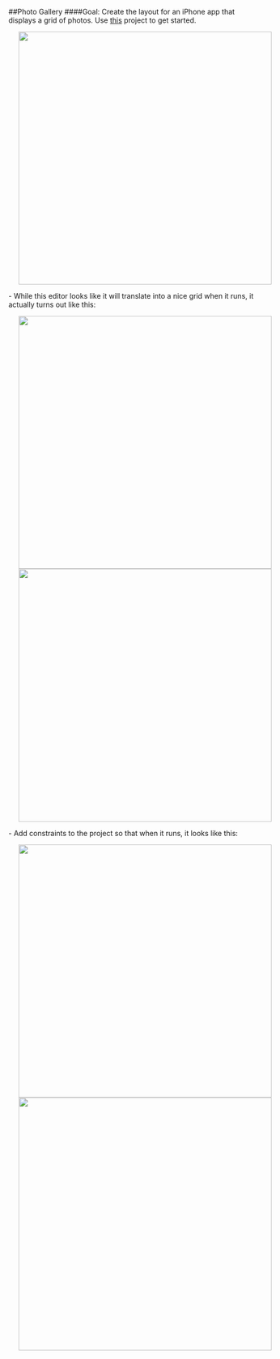##Photo Gallery
####Goal: Create the layout for an iPhone app that displays a grid of photos. Use [this](https://github.com/upperlinecode/intro-to-swift/tree/master/day-4/PhotoGallery) project to get started.

<p align="center">
  <img src="https://github.com/upperlinecode/intro-to-swift/blob/master/day-4/images/photo-gallery-editor.png?raw=true" height="500px" hspace="20">
</p>
- While this editor looks like it will translate into a nice grid when it runs, it actually turns out like this:
<p align="center">
  <img src="https://github.com/upperlinecode/intro-to-swift/blob/master/day-4/images/photo-gallery-iphone-initial.png?raw=true" height="500px" hspace="20">
 <img src="https://github.com/upperlinecode/intro-to-swift/blob/master/day-4/images/photo-gallery-ipad-initial.png?raw=true" height="500px" hspace="20">
</p>
- Add constraints to the project so that when it runs, it looks like this:
<p align="center">
  <img src="https://github.com/upperlinecode/intro-to-swift/blob/master/day-4/images/photo-gallery-iphone-final.png?raw=true" height="500px" hspace="20">
 <img src="https://github.com/upperlinecode/intro-to-swift/blob/master/day-4/images/photo-gallery-ipad-final.png?raw=true" height="500px" hspace="20">
</p>
